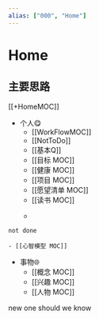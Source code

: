 ```yaml
---
alias: ["000", "Home"]
---
```


# Home 
## 主要思路
[[+HomeMOC]]
- 个人😋
	- [[WorkFlowMOC]]
	- [[NotToDo]]
	- [[基本Q]]
	- [[目标 MOC]]
	- [[健康 MOC]]
	- [[项目 MOC]]
	- [[愿望清单 MOC]]
	- [[读书 MOC]]
	- ```dataview
```tasks
not done

```
	- [[心智模型 MOC]]


- 事物🌐
	- [[概念 MOC]]
	- [[兴趣 MOC]]
	- [[人物 MOC]]

new one should we know
